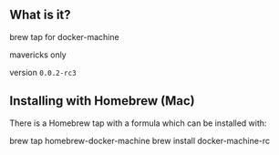 ## What is it?

brew tap for docker-machine

mavericks only

version ```0.0.2-rc3```

## Installing with Homebrew (Mac)

There is a Homebrew tap with a formula which can be installed with:

brew tap homebrew-docker-machine
brew install docker-machine-rc